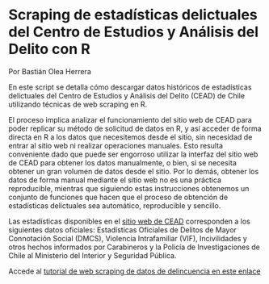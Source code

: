# Scraping de estadísticas delictuales del Centro de Estudios y Análisis del Delito con R
Por Bastián Olea Herrera

En este script se detalla cómo descargar datos históricos de estadísticas delictuales del Centro de Estudios y Análisis del Delito (CEAD) de Chile utilizando técnicas de web scraping en R. 

El proceso implica analizar el funcionamiento del sitio web de CEAD para poder replicar su método de solicitud de datos en R, y así acceder de forma directa en R a los datos que necesitemos desde el sitio, sin necesidad de entrar al sitio web ni realizar operaciones manuales. Esto resulta conveniente dado que puede ser engorroso utilizar la interfaz del sitio web de CEAD para obtener los datos manualmente, o bien, si se necesita obtener un gran volumen de datos desde el sitio. Por lo demás, obtener los datos de forma manual mediante el sitio web no es una práctica reproducible, mientras que siguiendo estas instrucciones obtenemos un conjunto de funciones que hacen que el proceso de obtención de estadísticas delictuales sea automático, reproducible y sencillo.

Las estadísticas disponibles en el [sitio web de CEAD](https://cead.spd.gov.cl/estadisticas-delictuales/) corresponden a los siguientes datos oficiales: Estadísticas Oficiales de Delitos de Mayor Connotación Social (DMCS), Violencia Intrafamiliar (VIF), Incivilidades y otros hechos informados por Carabineros y la Policía de Investigaciones de Chile al Ministerio del Interior y Seguridad Pública.

Accede al [tutorial de web scraping de datos de delincuencia en este enlace](https://bastianolea.github.io/tutorial_r_datos_delincuencia/)
